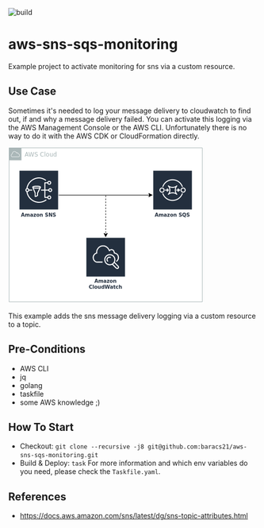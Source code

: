 ![build](https://github.com/baracs21/aws-sns-sqs-monitoring/actions/workflows/node.js.yml/badge.svg)

# aws-sns-sqs-monitoring

Example project to activate monitoring for sns via a custom resource.

## Use Case

Sometimes it's needed to log your message delivery to cloudwatch to find out, if and why a message delivery failed. You can activate this logging via the AWS Management Console or the AWS CLI. Unfortunately there is no way to do it with the AWS CDK or CloudFormation directly.

![architecture_overview](./docs/arc.png)

This example adds the sns message delivery logging via a custom resource to a topic.

## Pre-Conditions

- AWS CLI
- jq
- golang
- taskfile
- some AWS knowledge ;)

## How To Start

- Checkout: `git clone --recursive -j8 git@github.com:baracs21/aws-sns-sqs-monitoring.git`
- Build & Deploy: `task`
For more information and which env variables do you need, please check the `Taskfile.yaml`.

## References

- https://docs.aws.amazon.com/sns/latest/dg/sns-topic-attributes.html
